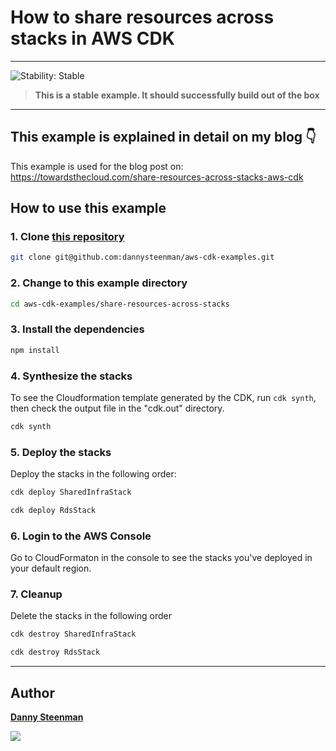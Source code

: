 # How to share resources across stacks in AWS CDK
---

![Stability: Stable](https://img.shields.io/badge/stability-Stable-success.svg?style=for-the-badge)

> **This is a stable example. It should successfully build out of the box**

---

## This example is explained in detail on my blog 👇

This example is used for the blog post on: https://towardsthecloud.com/share-resources-across-stacks-aws-cdk

## How to use this example

### 1. Clone [this repository](https://github.com/dannysteenman/aws-cdk-examples)

```bash
git clone git@github.com:dannysteenman/aws-cdk-examples.git
```

### 2. Change to this example directory

```bash
cd aws-cdk-examples/share-resources-across-stacks
```

### 3. Install the dependencies

```bash
npm install
```

### 4. Synthesize the stacks

To see the Cloudformation template generated by the CDK, run `cdk synth`, then check the output file in the "cdk.out" directory.

```bash
cdk synth
```

### 5. Deploy the stacks

Deploy the stacks in the following order:

```bash
cdk deploy SharedInfraStack

cdk deploy RdsStack
```

### 6. Login to the AWS Console

Go to CloudFormaton in the console to see the stacks you've deployed in your default region.

### 7. Cleanup

Delete the stacks in the following order

```bash
cdk destroy SharedInfraStack

cdk destroy RdsStack
```

---

## Author

**[Danny Steenman](https://github.com/dannysteenman)**

<p align="left">
  <a href="https://twitter.com/dannysteenman"><img src="https://img.shields.io/twitter/follow/dannysteenman?label=%40dannysteenman&style=social"></a>
</p>
